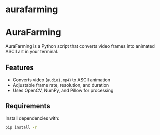# aurafarming
# AuraFarming

AuraFarming is a Python script that converts video frames into animated ASCII art in your terminal.

## Features

- Converts video (`audio1.mp4`) to ASCII animation
- Adjustable frame rate, resolution, and duration
- Uses OpenCV, NumPy, and Pillow for processing

## Requirements

Install dependencies with:

```sh
pip install -r 





